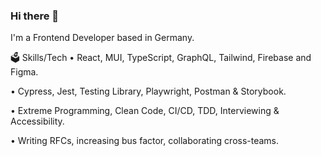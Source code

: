 ### Hi there 👋

I'm a Frontend Developer based in Germany.

🗳️ Skills/Tech
• React, MUI, TypeScript, GraphQL, Tailwind, Firebase and Figma.

• Cypress, Jest, Testing Library, Playwright, Postman & Storybook.

• Extreme Programming, Clean Code, CI/CD, TDD, Interviewing & Accessibility.

• Writing RFCs, increasing bus factor, collaborating cross-teams.

